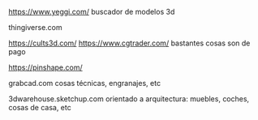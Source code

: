 https://www.yeggi.com/
buscador de modelos 3d

thingiverse.com

https://cults3d.com/
https://www.cgtrader.com/
bastantes cosas son de pago

https://pinshape.com/

grabcad.com
cosas técnicas, engranajes, etc

3dwarehouse.sketchup.com
orientado a arquitectura: muebles, coches, cosas de casa, etc

